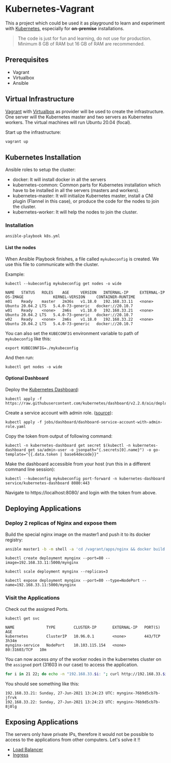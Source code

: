 # Kubernetes-Vagrant

This a project which could be used it as playground to learn and experiment with [Kubernetes](https://kubernetes.io/), especially for **on-premise** installations.

> The code is just for fun and learning, do not use for production.
> Minimum 8 GB of RAM but 16 GB of RAM are recommended.

## Prerequisites
- Vagrant
- Virtualbox
- Ansible

## Virtual Infrastructure

[Vagrant](https://www.vagrantup.com/) with [Virtualbox](https://www.virtualbox.org/) as provider will be used to create the infrastructure. One server will the Kubernetes master and two servers as Kubernetes workers. The virtual machines will run Ubuntu 20.04 (focal).

Start up the infrastructure:

```bash
vagrant up
```

## Kubernetes Installation

Ansible roles to setup the cluster:

* docker: It will install docker in all the servers
* kubernetes-common: Common parts for Kubernetes installation which have to be installed in all the servers (masters and workers).
* kubernetes-master: It will initialize Kubernetes master, install a CNI plugin (Flannel in this case), or produce the code for the nodes to join the cluster.
* kubernetes-worker: It will help the nodes to join the cluster.

### Installation
```bash
ansible-playbook k8s.yml
```

#### List the nodes

When Ansible Playbook finishes, a file called `mykubeconfig` is created. We use this file to communicate with the cluster.

Example:

```
kubectl --kubeconfig mykubeconfig get nodes -o wide
```

```
NAME   STATUS   ROLES    AGE     VERSION   INTERNAL-IP     EXTERNAL-IP   OS-IMAGE             KERNEL-VERSION     CONTAINER-RUNTIME
m01    Ready    master   2m36s   v1.18.0   192.168.33.11   <none>        Ubuntu 20.04.2 LTS   5.4.0-73-generic   docker://20.10.7
w01    Ready    <none>   2m6s    v1.18.0   192.168.33.21   <none>        Ubuntu 20.04.2 LTS   5.4.0-73-generic   docker://20.10.7
w02    Ready    <none>   2m6s    v1.18.0   192.168.33.22   <none>        Ubuntu 20.04.2 LTS   5.4.0-73-generic   docker://20.10.7
```

You can also set the `KUBECONFIG` environment variable to path of `mykubeconfig` like this:
```
export KUBECONFIG=./mykubeconfig
```

And then run:
```
kubectl get nodes -o wide
```

#### Optional Dashboard

Deploy the [Kubernetes Dashboard](https://github.com/kubernetes/dashboard):

```
kubectl apply -f https://raw.githubusercontent.com/kubernetes/dashboard/v2.2.0/aio/deploy/recommended.yaml
```

Create a service account with admin role. ([source](https://github.com/kubernetes/dashboard/blob/master/docs/user/access-control/creating-sample-user.md)):

```
kubectl apply -f jobs/dashboard/dashboard-service-account-with-admin-role.yaml
```

Copy the token from output of following command:

```
kubectl -n kubernetes-dashboard get secret $(kubectl -n kubernetes-dashboard get sa/admin-user -o jsonpath="{.secrets[0].name}") -o go-template="{{.data.token | base64decode}}"
```

Make the dashboard accessible from your host (run this in a different command line session):

```
kubectl --kubeconfig mykubeconfig port-forward -n kubernetes-dashboard service/kubernetes-dashboard 8080:443
```

Navigate to https://localhost:8080/ and login with the token from above.

## Deploying Applications

### Deploy 2 replicas of Nginx and expose them

Build the special nginx image on the master1 and push it to its docker registry:
```bash
ansible master1 -b -m shell -a 'cd /vagrant/apps/nginx && docker build . -t localhost:5000/mynginx && docker push localhost:5000/mynginx'
```

```
kubectl create deployment mynginx --port=80 --image=192.168.33.11:5000/mynginx
```
```
kubectl scale deployment mynginx --replicas=3
```
```
kubectl expose deployment mynginx --port=80 --type=NodePort --name=192.168.33.11:5000/mynginx
```

### Visit the Applications

Check out the assigned Ports.

```
kubectl get svc
```

```
NAME              TYPE        CLUSTER-IP       EXTERNAL-IP   PORT(S)        AGE
kubernetes        ClusterIP   10.96.0.1        <none>        443/TCP        3h34m
mynginx-service   NodePort    10.103.115.154   <none>        80:31603/TCP   10m
```

You can now access _any_ of the worker nodes in the kubernetes cluster on the `assigned` port (31603 in our case) to access the application.

```bash
for i in 21 22; do echo -n "192.168.33.$i: "; curl http://192.168.33.$i:31603; done;
```

You should see something like this:
```
192.168.33.21: Sunday, 27-Jun-2021 13:24:23 UTC: mynginx-76b9d5cb7b-jfrvk
192.168.33.22: Sunday, 27-Jun-2021 13:24:23 UTC: mynginx-76b9d5cb7b-8j8lg
```


## Exposing Applications

The servers only have private IPs, therefore it would not be possible to access to the applications from other computers. Let's solve it !!

* [Load Balancer](lb)
* [Ingress](ingress)
